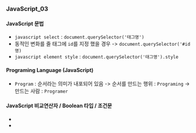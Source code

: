 ### JavaScript_03

#### JavaScript 문법
- `javascript select` : `document.querySelector('태그명')`
- 동적인 변화를 줄 태그에 `id`를 지정 했을 경우 -> `document.querySelector('#id명)`
- `javascript element style` : `document.querySelector('태그명').style`

#### Programing Language (JavaScript)
- `Program` : 순서라는 의미가 내포되어 있음 -> 순서를 만드는 행위 : `Programing` -> 만드는 사람 : `Programer`

#### JavaScript 비교연산자 / Boolean 타입 / 조건문
- 
- 